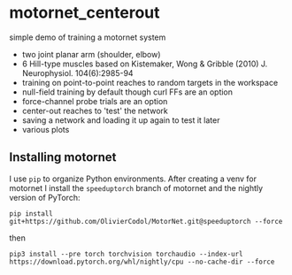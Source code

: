 # motornet_centerout

simple demo of training a motornet system

- two joint planar arm (shoulder, elbow)
- 6 Hill-type muscles based on Kistemaker, Wong & Gribble (2010) J. Neurophysiol. 104(6):2985-94
- training on point-to-point reaches to random targets in the workspace
- null-field training by default though curl FFs are an option
- force-channel probe trials are an option
- center-out reaches to 'test' the network
- saving a network and loading it up again to test it later
- various plots

## Installing motornet

I use `pip` to organize Python environments. After creating a venv for motornet I install the `speeduptorch` branch of motornet and the nightly version of PyTorch:

```{shell}
pip install git+https://github.com/OlivierCodol/MotorNet.git@speeduptorch --force
```

then
```{shell}
pip3 install --pre torch torchvision torchaudio --index-url https://download.pytorch.org/whl/nightly/cpu --no-cache-dir --force
```

